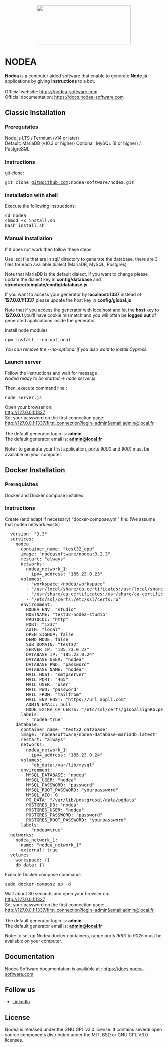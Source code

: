 <p align="center">
	<img width="300" height="125" src="https://www.nodea-software.com/img/logo/logo_nodea_color.png">
</p>

# NODEA

**Nodea** is a computer aided software that enable to generate **Node.js** applications by giving **instructions** to a bot.<br><br>
Official website: https://nodea-software.com<br>
Official documentation: https://docs.nodea-software.com

## Classic Installation

### Prerequisites

Node.js LTS / Fermium (v14 or later)<br>
Default: MariaDB (v10.3 or higher)
Optional: MySQL (8 or higher) / PostgreSQL

### Instructions

git clone: <pre>git clone git@github.com:nodea-software/nodea.git</pre>

### Installation with shell

Execute the following instructions:<br/>
<pre>
cd nodea
chmod +x install.sh
bash install.sh
</pre>

### Manual installation

If it does not work then follow these steps:

Use .sql file that are in sql/ directory to generate the database, there are 3 files for each available dialect (MariaDB, MySQL, Postgres)

Note that MariaDB is the default dialect, if you want to change please update the dialect key in <b>config/database</b> and <b>structure/template/config/database.js</b>

If you want to access your generator by <b>localhost:1337</b> instead of <b>127.0.0.1:1337</b> please update the host key in <b>config/global.js</b>

Note that if you access the generator with localhost and let the <b>host</b> key to <b>127.0.0.1</b> you'll have cookie mismatch and you will often be <b>logged out</b> of generated applications inside the generator

Install node modules
<pre>
npm install --no-optional
</pre>
<i>You can remove the --no-optional if you also want to install Cypress.</i>

### Launch server

Follow the instructions and wait for message :<br>
<i>Nodea ready to be started -> node server.js</i>

Then, execute command line :
<pre>
node server.js
</pre>

Open your browser on:<br>
http://127.0.0.1:1337<br>
Set your password on the first connection page:<br>
http://127.0.0.1:1337/first_connection?login=admin&email:admin@local.fr<br><br>
The default generator login is: <b>admin</b><br>
The default generator email is: <b>admin@local.fr</b>

Note : to generate your first application, ports <i>9000</i> and <i>9001</i> must be available on your computer.

## Docker Installation

### Prerequisites

Docker and Docker compose installed

### Instructions

Create (and adapt if necessary) "docker-compose.yml" file:
(We assume that nodea network exists)

<pre>
  version: "3.3"
  services: 
    nodea: 
      container_name: "test32_app"
      image: "nodeasoftware/nodea:3.2.3"
      restart: "always"
      networks: 
        nodea_network_1: 
          ipv4_address: "185.23.0.23"
      volumes: 
        - "workspace:/nodea/workspace"
        - "/usr/local/share/ca-certificates:/usr/local/share/ca-certificates:ro"
        - "/usr/share/ca-certificates:/usr/share/ca-certificates:ro"
        - "/etc/ssl/certs:/etc/ssl/certs:ro"
      environment: 
        NODEA_ENV: "studio"
        HOSTNAME: "test32-nodea-studio"
        PROTOCOL: "http"
        PORT: "1337"
        AUTH: "local"
        OPEN_SIGNUP: false
        DEMO_MODE: false
        SUB_DOMAIN: "test32"
        SERVER_IP: "185.23.0.23"
        DATABASE_IP: "185.23.0.24"
        DATABASE_USER: "nodea"
        DATABASE_PWD: "password"
        DATABASE_NAME: "nodea"
        MAIL_HOST: "smtpserver"
        MAIL_PORT: "465"
        MAIL_USER: "user"
        MAIL_PWD: "password"
        MAIL_FROM: "mailfrom"
        MAIL_ENV_HOST: "https://url_appli.com"
        ADMIN_EMAIL: null
        NODE_EXTRA_CA_CERTS: "/etc/ssl/certs/globalsignR6.pem"
      labels: 
        - "nodea=true"
    database: 
      container_name: "test32_database"
      image: "nodeasoftware/nodea-database-mariadb:latest"
      restart: "always"
      networks: 
        nodea_network_1: 
          ipv4_address: "185.23.0.24"
      volumes: 
        - "db_data:/var/lib/mysql"
      environment: 
        MYSQL_DATABASE: "nodea"
        MYSQL_USER: "nodea"
        MYSQL_PASSWORD: "password"
        MYSQL_ROOT_PASSWORD: "yourpassword"
        MYSQL_AIO: 0
        PG_DATA: "/var/lib/postgresql/data/pgdata"
        POSTGRES_DB: "nodea"
        POSTGRES_USER: "nodea"
        POSTGRES_PASSWORD: "password"
        POSTGRES_ROOT_PASSWORD: "yourpassword"
      labels: 
        - "nodea=true"
  networks: 
    nodea_network_1: 
      name: "nodea_network_1"
      external: true
  volumes: 
    workspace: {}
    db_data: {}
</pre>

Execute Docker compose command:
<pre>sudo docker-compose up -d</pre>

Wait about 30 seconds and open your browser on:<br>
http://127.0.0.1:1337<br>
Set your password on the first connection page:<br>
http://127.0.0.1:1337/first_connection?login=admin&email:admin@local.fr<br><br>
The default generator login is: <b>admin</b><br>
The default generator email is: <b>admin@local.fr</b>

Note: to set up Nodea docker containers, range ports <i>9001</i> to <i>9025</i> must be available on your computer.

## Documentation

Nodea Software documentation is available at : https://docs.nodea-software.com

## Follow us

<ul>
<li><a href="https://www.linkedin.com/company/nodea-software/">LinkedIn</a></li>
</ul>

## License

Nodea is released under the GNU GPL v3.0 license.
It contains several open source components distributed under the MIT, BSD or GNU GPL V3.0 licenses.
